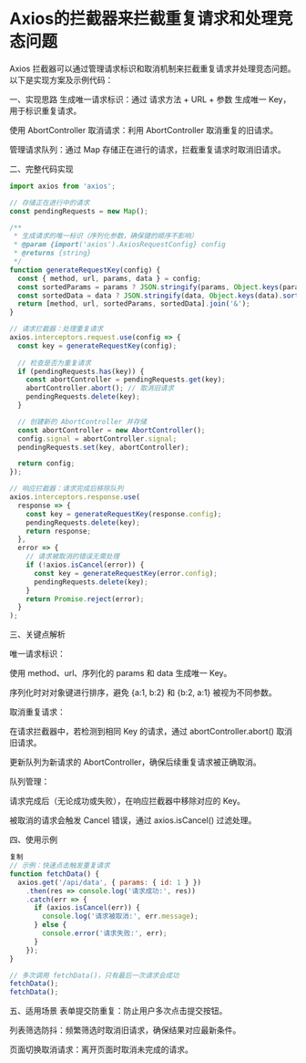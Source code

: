 # Axios的拦截器来拦截重复请求和处理竞态问题


Axios 拦截器可以通过管理请求标识和取消机制来拦截重复请求并处理竞态问题。以下是实现方案及示例代码：

一、实现思路
生成唯一请求标识：通过 请求方法 + URL + 参数 生成唯一 Key，用于标识重复请求。

使用 AbortController 取消请求：利用 AbortController 取消重复的旧请求。

管理请求队列：通过 Map 存储正在进行的请求，拦截重复请求时取消旧请求。

二、完整代码实现
```js
import axios from 'axios';

// 存储正在进行中的请求
const pendingRequests = new Map();

/**
 * 生成请求的唯一标识（序列化参数，确保键的顺序不影响）
 * @param {import('axios').AxiosRequestConfig} config 
 * @returns {string}
 */
function generateRequestKey(config) {
  const { method, url, params, data } = config;
  const sortedParams = params ? JSON.stringify(params, Object.keys(params).sort()) : '';
  const sortedData = data ? JSON.stringify(data, Object.keys(data).sort()) : '';
  return [method, url, sortedParams, sortedData].join('&');
}

// 请求拦截器：处理重复请求
axios.interceptors.request.use(config => {
  const key = generateRequestKey(config);
  
  // 检查是否为重复请求
  if (pendingRequests.has(key)) {
    const abortController = pendingRequests.get(key);
    abortController.abort(); // 取消旧请求
    pendingRequests.delete(key);
  }

  // 创建新的 AbortController 并存储
  const abortController = new AbortController();
  config.signal = abortController.signal;
  pendingRequests.set(key, abortController);

  return config;
});

// 响应拦截器：请求完成后移除队列
axios.interceptors.response.use(
  response => {
    const key = generateRequestKey(response.config);
    pendingRequests.delete(key);
    return response;
  },
  error => {
    // 请求被取消的错误无需处理
    if (!axios.isCancel(error)) {
      const key = generateRequestKey(error.config);
      pendingRequests.delete(key);
    }
    return Promise.reject(error);
  }
);
```
三、关键点解析

唯一请求标识：

使用 method、url、序列化的 params 和 data 生成唯一 Key。

序列化时对对象键进行排序，避免 {a:1, b:2} 和 {b:2, a:1} 被视为不同参数。

取消重复请求：

在请求拦截器中，若检测到相同 Key 的请求，通过 abortController.abort() 取消旧请求。

更新队列为新请求的 AbortController，确保后续重复请求被正确取消。

队列管理：

请求完成后（无论成功或失败），在响应拦截器中移除对应的 Key。

被取消的请求会触发 Cancel 错误，通过 axios.isCancel() 过滤处理。

四、使用示例
```js
复制
// 示例：快速点击触发重复请求
function fetchData() {
  axios.get('/api/data', { params: { id: 1 } })
    .then(res => console.log('请求成功:', res))
    .catch(err => {
      if (axios.isCancel(err)) {
        console.log('请求被取消:', err.message);
      } else {
        console.error('请求失败:', err);
      }
    });
}

// 多次调用 fetchData()，只有最后一次请求会成功
fetchData();
fetchData();
```
五、适用场景
表单提交防重复：防止用户多次点击提交按钮。

列表筛选防抖：频繁筛选时取消旧请求，确保结果对应最新条件。

页面切换取消请求：离开页面时取消未完成的请求。
